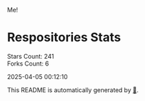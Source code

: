 Me!

# Respositories Stats
Stars Count: 241  
Forks Count: 6

2025-04-05 00:12:10  

This README is automatically generated by [🐰](https://github.com/rnitta/rnitta).
